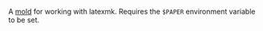 
A [mold](https://github.com/xtfc/mold) for working with latexmk.
Requires the `$PAPER` environment variable to be set.
